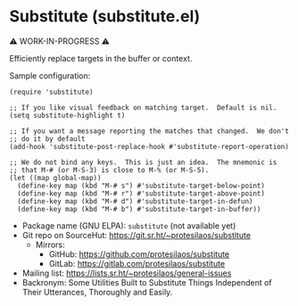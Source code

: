 # Substitute (substitute.el)

⚠️ WORK-IN-PROGRESS ⚠️

Efficiently replace targets in the buffer or context.

Sample configuration:

```elisp
(require 'substitute)

;; If you like visual feedback on matching target.  Default is nil.
(setq substitute-highlight t)

;; If you want a message reporting the matches that changed.  We don't
;; do it by default
(add-hook 'substitute-post-replace-hook #'substitute-report-operation)

;; We do not bind any keys.  This is just an idea.  The mnemonic is
;; that M-# (or M-S-3) is close to M-% (or M-S-5).
(let ((map global-map))
  (define-key map (kbd "M-# s") #'substitute-target-below-point)
  (define-key map (kbd "M-# r") #'substitute-target-above-point)
  (define-key map (kbd "M-# d") #'substitute-target-in-defun)
  (define-key map (kbd "M-# b") #'substitute-target-in-buffer))
```

+ Package name (GNU ELPA): `substitute` (not available yet)
+ Git repo on SourceHut: <https://git.sr.ht/~protesilaos/substitute>
  - Mirrors:
    + GitHub: <https://github.com/protesilaos/substitute>
    + GitLab: <https://gitlab.com/protesilaos/substitute>
+ Mailing list: <https://lists.sr.ht/~protesilaos/general-issues>
+ Backronym: Some Utilities Built to Substitute Things Independent of
  Their Utterances, Thoroughly and Easily.

